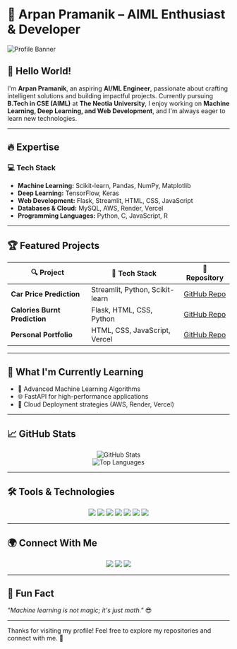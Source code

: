 # 🚀 Arpan Pramanik – AIML Enthusiast & Developer  

![Profile Banner](https://img.shields.io/badge/AI%20ML%20Enthusiast-Transforming%20Ideas%20Into%20Reality-blue?style=for-the-badge)

## 👋 Hello World!  

I'm **Arpan Pramanik**, an aspiring **AI/ML Engineer**, passionate about crafting intelligent solutions and building impactful projects. Currently pursuing **B.Tech in CSE (AIML)** at **The Neotia University**, I enjoy working on **Machine Learning, Deep Learning, and Web Development**, and I'm always eager to learn new technologies.  

---

## 🔥 Expertise  

### 💻 **Tech Stack**  
- **Machine Learning:** Scikit-learn, Pandas, NumPy, Matplotlib  
- **Deep Learning:** TensorFlow, Keras  
- **Web Development:** Flask, Streamlit, HTML, CSS, JavaScript  
- **Databases & Cloud:** MySQL, AWS, Render, Vercel  
- **Programming Languages:** Python, C, JavaScript, R  

---

## 🏆 Featured Projects  

| 🔍 Project                | 🚀 Tech Stack                  | 🔗 Repository                                                                 |
|--------------------------|-------------------------------|------------------------------------------------------------------------------|
| **Car Price Prediction**  | Streamlit, Python, Scikit-learn | [GitHub Repo](https://github.com/arpanpramanik2003/Car-Price-Prediction-Streamlit.git)  |
| **Calories Burnt Prediction** | Flask, HTML, CSS, Python | [GitHub Repo](https://github.com/arpanpramanik2003/Calories_Burnt_Prediction_Using_Flask.git) |
| **Personal Portfolio**    | HTML, CSS, JavaScript, Vercel  | [GitHub Repo](https://github.com/arpanpramanik2003/project-website.git)  |

---

## 🌱 What I'm Currently Learning  

- 🧠 Advanced Machine Learning Algorithms  
- 🌐 FastAPI for high-performance applications  
- 🚀 Cloud Deployment strategies (AWS, Render, Vercel)  

---

## 📈 GitHub Stats  

<div align="center">

![GitHub Stats](https://github-readme-stats.vercel.app/api?username=arpanpramanik2003&show_icons=true&theme=tokyonight&count_private=true)  
![Top Languages](https://github-readme-stats.vercel.app/api/top-langs/?username=arpanpramanik2003&layout=compact&theme=tokyonight)  

</div>

---

## 🛠️ Tools & Technologies  

<p align="center">
  <img src="https://img.shields.io/badge/Python-3776AB?style=for-the-badge&logo=python&logoColor=white" />
  <img src="https://img.shields.io/badge/TensorFlow-FF6F00?style=for-the-badge&logo=tensorflow&logoColor=white" />
  <img src="https://img.shields.io/badge/Keras-D00000?style=for-the-badge&logo=keras&logoColor=white" />
  <img src="https://img.shields.io/badge/Flask-000000?style=for-the-badge&logo=flask&logoColor=white" />
  <img src="https://img.shields.io/badge/Streamlit-FF4B4B?style=for-the-badge&logo=streamlit&logoColor=white" />
  <img src="https://img.shields.io/badge/AWS-FF9900?style=for-the-badge&logo=amazonaws&logoColor=white" />
  <img src="https://img.shields.io/badge/Vercel-000000?style=for-the-badge&logo=vercel&logoColor=white" />
</p>

---

## 🌍 Connect With Me  

<p align="center">
  <a href="mailto:pramanikarpan089@gmail.com"><img src="https://img.shields.io/badge/Email-D14836?style=for-the-badge&logo=gmail&logoColor=white" /></a>
  <a href="https://www.linkedin.com/in/arpan-pramanik-6a409228a"><img src="https://img.shields.io/badge/LinkedIn-blue?style=for-the-badge&logo=linkedin&logoColor=white" /></a>
  <a href="https://github.com/arpanpramanik2003"><img src="https://img.shields.io/badge/GitHub-181717?style=for-the-badge&logo=github&logoColor=white" /></a>
</p>

---

## 🎯 Fun Fact  

_"Machine learning is not magic; it's just math."_ 😎  

---

Thanks for visiting my profile! Feel free to explore my repositories and connect with me. 🚀  
